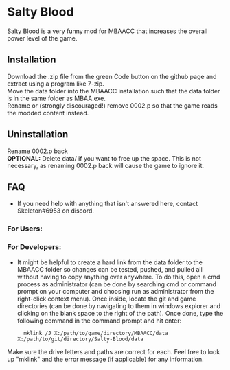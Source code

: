 # Salty Blood

Salty Blood is a very funny mod for MBAACC that increases the overall power level of the game.

## Installation

Download the .zip file from the green Code button on the github page and extract using a program like 7-zip.  
Move the data folder into the MBAACC installation such that the data folder is in the same folder as MBAA.exe.  
Rename or (strongly discouraged!) remove 0002.p so that the game reads the modded content instead.

## Uninstallation

Rename 0002.p back  
**OPTIONAL:** Delete data/ if you want to free up the space. This is not necessary, as renaming 0002.p back will cause the game to ignore it.

## FAQ

- If you need help with anything that isn't answered here, contact Skeleton#6953 on discord.

### For Users:



### For Developers:

- It might be helpful to create a hard link from the data folder to the MBAACC folder so changes can be tested, pushed, and pulled all without having to copy anything over anywhere.
To do this, open a cmd process as administrator (can be done by searching cmd or command prompt on your computer and choosing run as administrator from the right-click context menu).
Once inside, locate the git and game directories (can be done by navigating to them in windows explorer and clicking on the blank space to the right of the path).
Once done, type the following command in the command prompt and hit enter:

        mklink /J X:/path/to/game/directory/MBAACC/data X:/path/to/git/directory/Salty-Blood/data

Make sure the drive letters and paths are correct for each. Feel free to look up "mklink" and the error message (if applicable) for any information.